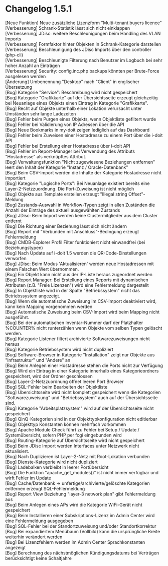 # Changelog 1.5.1

[Neue Funktion] Neue zusätzliche Lizenzform "Multi-tenant buyers licence"<br>
[Verbesserung]  Schrank-Statistik lässt sich nicht einklappen<br>
[Verbesserung]  JDisc: weitere Beschleunigungen beim Handling des VLAN Imports<br>
[Verbesserung]  Formfaktor hinter Objekten in Schrank-Kategorie darstellen<br>
[Verbesserung]  Beschleunigung des JDisc Imports über den controller (php-cli)<br>
[Verbesserung]  Beschleunigte Filterung nach Benutzer im Logbuch bei sehr hoher Anzahl an Einträgen<br>
[Verbesserung]  Security: config.inc.php backups könnten per Brute-Force ausgelesen werden<br>
[Änderung]      Umbenennung "Desktop" nach "Client" in englischer Übersetzung<br>
[Bug]           Kategorie "Service": Beschreibung wird nicht gespeichert<br>
[Bug]           Kategorie "Grafikkarte" auf der Übersichtsseite erzeugt gleichzeitig bei Neuanlage eines Objekts einen Eintrag in Kategorie "Grafikkarte".<br>
[Bug]           Recht auf Objekte unterhalb einer Lokation verursacht unter Umständen sehr lange Ladezeiten<br>
[Bug]           Fehler beim Purgen eines Objekts, wenn Objektliste gefiltert wurde<br>
[Bug]           Fehler bei Validierung von IP Adressen über die API<br>
[Bug]           Neue Bookmarks in my-doit zeigen lediglich auf das Dashboard<br>
[Bug]           Fehler beim Zuweisen einer Hostadresse zu einem Port über die i-doit API<br>
[Bug]           Fehler bei Erstellung einer Hostadresse über i-doit API<br>
[Bug]           Fehler im Report-Manager bei Verwendung des Attributs "Hostadresse" als verknüpftes Attribut.<br>
[Bug]           Verwaltungsfunktion "Nicht zugewiesene Beziehungen entfernen" leert den Inhalt der Kategorie "Instanz / Oracle-Datenbank"<br>
[Bug]           Beim CSV-Import werden die Inhalte der Kategorie Hostadresse nicht importiert<br>
[Bug]           Kategorie "Logische Ports": Bei Neuanlage existiert bereits eine Layer-2-Netzzuordnung. Die Port-Zuweisung ist nicht möglich<br>
[Bug]           Objekte aus Template erstellen erzeugt "Illegal string Offset"-Meldung<br>
[Bug]           Zustands-Auswahl in Workflow-Typen zeigt in allen Zuständen die Anzahl der Einträge des aktuell ausgewählten Zustands<br>
[Bug]           JDisc: Beim Import werden keine Clustermitglieder aus dem Cluster entfernt<br>
[Bug]           Die Richtung einer Beziehung lässt sich nicht ändern<br>
[Bug]           Report mit "Verbunden mit Anschluss"-Bedingung erzeugt Fehlermeldung<br>
[Bug]           CMDB-Explorer Profil Filter funktioniert nicht einwandfrei (bei Beziehungstypen)<br>
[Bug]           Nach Update auf i-doit 1.5 werden die QR-Code-Einstellungen verworfen<br>
[Bug]           JDisc: Beim Modus 'Aktualisieren' werden neue Hostadressen mit einem Falschen Wert übernommen.<br>
[Bug]           Ein Objekt kann nicht aus der IP-Liste heraus zugeordnet werden<br>
[Bug]           Report Manager: Bei Erstellung eines Reports mit dynamischen Attributen (z.B. "Freie Lizenzen") wird eine Fehlermeldung dargestellt<br>
[Bug]           In Objektliste wird in der Spalte "Betriebssystem" nicht das Betriebssystem angezeigt.<br>
[Bug]           Wenn die automatische Zuweisung im CSV-Import deaktiviert wird, kann kein Mapping vorgenommen werden<br>
[Bug]           Automatische Zuweisung beim CSV-Import wird beim Mapping nicht ausgeführt.<br>
[Bug]           Bei der automatischen Inventar-Nummer darf der Platzhalter %COUNTER% nicht runterzählen wenn Objekte vom selben Typen gelöscht werden.<br>
[Bug]           Kategorie Listener filtert archivierte Softwarezuweisungen nicht heraus<br>
[Bug]           Kategorie Betriebssystem wird nicht dupliziert<br>
[Bug]           Software-Browser in Kategorie "Installation" zeigt nur Objekte aus "Infrastruktur" und "Andere" an<br>
[Bug]           Beim Anlegen einer Hostadresse stehen die Ports nicht zur Verfügung<br>
[Bug]           Wird ein Eintrag in einer Kategorie innerhalb eines Kategorieordners gespeichert, wird der Ordner geschlossen<br>
[Bug]           Layer-2-Netzzuordnung öffnet leeren Port Browser<br>
[Bug]           SQL-Fehler beim Bearbeiten der Objektliste<br>
[Bug]           Übersichtsseite wird nicht komplett gespeichert wenn die Kategorien "Softwarezuweisung" und "Betriebssystem" auch auf der Übersichtsseite sind.<br>
[Bug]           Kategorie "Arbeitsplatzsystem" wird auf der Übersichtsseite nicht gespeichert<br>
[Bug]           QinQ-Kategorien sind in der Objekttypkonfiguration nicht editierbar<br>
[Bug]           Objekttyp Konstanten können mehrfach vorkommen<br>
[Bug]           Apache Module Check führt zu Fehler bei Setup / Update / Systemübersicht, sofern PHP per fcgi eingebunden wird<br>
[Bug]           Routing-Kategorie auf Übersichtsseite wird nicht gespeichert<br>
[Bug]           Beim JDisc Import werden Interfaces unter Netzwerk nicht aktualisiert.<br>
[Bug]           Nach Duplizieren ist Layer-2-Netz mit Root-Lokation verbunden<br>
[Bug]           Dienste-Kategorie wird nicht dupliziert<br>
[Bug]           Ladebalken verbleibt in leerer Portübersicht<br>
[Bug]           Die Funktion "apache_get_modules()" ist nicht immer verfügbar und wirft Fehler im Update<br>
[Bug]           Cache/Datenbank -> unfertige/archivierte/gelöschte Kategorien entfernen erzeugt SQL-Fehlermeldung<br>
[Bug]           Report View Beziehung "layer-3 network plan" gibt Fehlermeldung aus<br>
[Bug]           Beim Anlegen eines APs wird die Kategorie WiFi-Gerät nicht gespeichert<br>
[Bug]           Beim Installieren einer Subskriptions-Lizenz im Admin Center wird eine Fehlermeldung ausgegeben<br>
[Bug]           SQL-Fehler bei der Standortzuweisung und/oder Standortkorrektur<br>
[Bug]           Bei expandiertem Menübaum (Vollbild) kann die ursprüngliche Breite weiterhin verändert werden<br>
[Bug]           Bei Lizenzfehlern werden im Admin Center Sprachkonstanten angezeigt<br>
[Bug]           Berechnung des nächstmöglichen Kündigungsdatums bei Verträgen berücksichtigt keine Schaltjahre<br>
